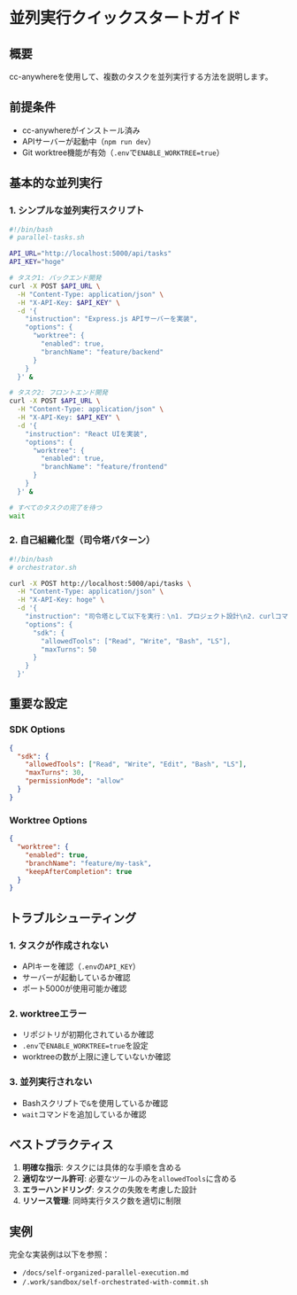 # 並列実行クイックスタートガイド

## 概要
cc-anywhereを使用して、複数のタスクを並列実行する方法を説明します。

## 前提条件
- cc-anywhereがインストール済み
- APIサーバーが起動中（`npm run dev`）
- Git worktree機能が有効（`.env`で`ENABLE_WORKTREE=true`）

## 基本的な並列実行

### 1. シンプルな並列実行スクリプト

```bash
#!/bin/bash
# parallel-tasks.sh

API_URL="http://localhost:5000/api/tasks"
API_KEY="hoge"

# タスク1: バックエンド開発
curl -X POST $API_URL \
  -H "Content-Type: application/json" \
  -H "X-API-Key: $API_KEY" \
  -d '{
    "instruction": "Express.js APIサーバーを実装",
    "options": {
      "worktree": {
        "enabled": true,
        "branchName": "feature/backend"
      }
    }
  }' &

# タスク2: フロントエンド開発
curl -X POST $API_URL \
  -H "Content-Type: application/json" \
  -H "X-API-Key: $API_KEY" \
  -d '{
    "instruction": "React UIを実装",
    "options": {
      "worktree": {
        "enabled": true,
        "branchName": "feature/frontend"
      }
    }
  }' &

# すべてのタスクの完了を待つ
wait
```

### 2. 自己組織化型（司令塔パターン）

```bash
#!/bin/bash
# orchestrator.sh

curl -X POST http://localhost:5000/api/tasks \
  -H "Content-Type: application/json" \
  -H "X-API-Key: hoge" \
  -d '{
    "instruction": "司令塔として以下を実行：\n1. プロジェクト設計\n2. curlコマンドで3つのタスクを並列作成\n3. 各タスクの監視\n4. 結果レポート作成",
    "options": {
      "sdk": {
        "allowedTools": ["Read", "Write", "Bash", "LS"],
        "maxTurns": 50
      }
    }
  }'
```

## 重要な設定

### SDK Options
```json
{
  "sdk": {
    "allowedTools": ["Read", "Write", "Edit", "Bash", "LS"],
    "maxTurns": 30,
    "permissionMode": "allow"
  }
}
```

### Worktree Options
```json
{
  "worktree": {
    "enabled": true,
    "branchName": "feature/my-task",
    "keepAfterCompletion": true
  }
}
```

## トラブルシューティング

### 1. タスクが作成されない
- APIキーを確認（`.env`の`API_KEY`）
- サーバーが起動しているか確認
- ポート5000が使用可能か確認

### 2. worktreeエラー
- リポジトリが初期化されているか確認
- `.env`で`ENABLE_WORKTREE=true`を設定
- worktreeの数が上限に達していないか確認

### 3. 並列実行されない
- Bashスクリプトで`&`を使用しているか確認
- `wait`コマンドを追加しているか確認

## ベストプラクティス

1. **明確な指示**: タスクには具体的な手順を含める
2. **適切なツール許可**: 必要なツールのみを`allowedTools`に含める
3. **エラーハンドリング**: タスクの失敗を考慮した設計
4. **リソース管理**: 同時実行タスク数を適切に制限

## 実例

完全な実装例は以下を参照：
- `/docs/self-organized-parallel-execution.md`
- `/.work/sandbox/self-orchestrated-with-commit.sh`